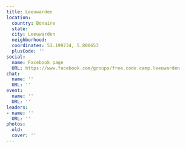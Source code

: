 ```yaml
---
title: Leeuwarden
location:
  country: Bonaire
  state: 
  city: Leeuwarden
  neighborhood: 
  coordinates: 53.199734, 5.800653
  plusCode: ''
social:
  name: Facebook page
  URL: https://www.facebook.com/groups/free.code.camp.leeuwarden
chat:
  name: ''
  URL: ''
event:
  name: ''
  URL: ''
leaders:
- name: ''
  URL: ''
photos:
  old: 
  cover: ''
---
```

